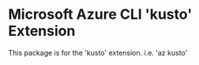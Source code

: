 Microsoft Azure CLI 'kusto' Extension
==========================================

This package is for the 'kusto' extension.
i.e. 'az kusto'

